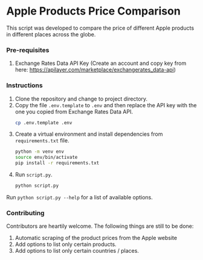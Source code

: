 # Apple Products Price Comparison
This script was developed to compare the price of different Apple products in different places across the globe.


### Pre-requisites
1. Exchange Rates Data API Key (Create an account and copy key from here: https://apilayer.com/marketplace/exchangerates_data-api)


### Instructions
1. Clone the repository and change to project directory.
2. Copy the file `.env.template` to `.env` and then replace the API key with the one you copied from Exchange Rates Data API.
    ```sh
    cp .env.template .env
    ````
3. Create a virtual environment and install dependencies from `requirements.txt` file.
    ```sh
    python -m venv env
    source env/bin/activate
    pip install -r requirements.txt
    ```
3. Run `script.py`.
    ```sh
    python script.py
    ```

Run `python script.py --help` for a list of available options.


### Contributing
Contributors are heartily welcome. The following things are still to be done:
1. Automatic scraping of the product prices from the Apple website
2. Add options to list only certain products.
3. Add options to list only certain countries / places.
